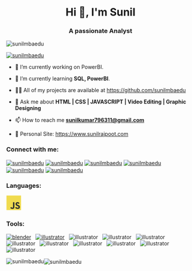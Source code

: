 <h1 align="center">Hi 👋, I'm Sunil</h1>
<h3 align="center">A passionate Analyst</h3>

<p align="left"> <img src="https://komarev.com/ghpvc/?username=sunilmbaedu&label=Profile%20views&color=0e75b6&style=flat" alt="sunilmbaedu" /> </p>
<p align="left"> <a href="https://twitter.com/sunilmbaedu" target="blank"><img src="https://img.shields.io/twitter/follow/sunilmbaedu?logo=twitter&style=for-the-badge" alt="sunilmbaedu" /></a> </p>

- 🔭 I’m currently working on PowerBI.

- 🌱 I’m currently learning **SQL, PowerBI**.

- 👨‍💻 All of my projects are available at  https://github.com/sunilmbaedu

- 💬 Ask me about **HTML | CSS | JAVASCRIPT | Video Editing | Graphic Designing**

- 📫 How to reach me **sunilkumar796311@gmail.com**

- 📄 Personal Site: https://www.sunilrajpoot.com

<h3 align="left">Connect with me:</h3>
<p align="left">
<a href="https://linkedin.com/in/sunilmbaedu" target="blank"><img align="center" src="https://raw.githubusercontent.com/rahuldkjain/github-profile-readme-generator/master/src/images/icons/Social/linked-in-alt.svg" alt="sunilmbaedu" height="30" width="40" /></a>
<a href="https://instagram.com/sunilmbaedu" target="blank"><img align="center" src="https://raw.githubusercontent.com/rahuldkjain/github-profile-readme-generator/master/src/images/icons/Social/instagram.svg" alt="sunilmbaedu" height="30" width="40" /></a>
<a href="https://twitter.com/sunilmbaedu" target="blank"><img align="center" src="https://raw.githubusercontent.com/rahuldkjain/github-profile-readme-generator/master/src/images/icons/Social/twitter.svg" alt="sunilmbaedu" height="30" width="40" /></a>
<a href="https://fb.com/sunilmbaedu" target="blank"><img align="center" src="https://raw.githubusercontent.com/rahuldkjain/github-profile-readme-generator/master/src/images/icons/Social/facebook.svg" alt="sunilmbaedu" height="30" width="40" /></a>
<a href="https://www.behance.net/sunilmbaedu" target="blank"><img align="center" src="https://raw.githubusercontent.com/rahuldkjain/github-profile-readme-generator/master/src/images/icons/Social/behance.svg" alt="sunilmbaedu" height="30" width="40" /></a>
<a href="https://www.youtube.com/c/sunilmbaedu" target="blank"><img align="center" src="https://raw.githubusercontent.com/rahuldkjain/github-profile-readme-generator/master/src/images/icons/Social/youtube.svg" alt="sunilmbaedu" height="30" width="40" /></a>
</p>

<h3 align="left">Languages:</h3>
<p align="left">
<a href="https://developer.mozilla.org/en-US/docs/Web/JavaScript" target="_blank" rel="noreferrer"> <img src="https://raw.githubusercontent.com/devicons/devicon/master/icons/javascript/javascript-original.svg" alt="javascript" width="40" height="40"/></a>
</p>

<h3 align="left">Tools:</h3>
<p align="left"> <a href="https://www.blender.org/" target="_blank" rel="noreferrer"> <img src="https://download.blender.org/branding/community/blender_community_badge_white.svg" alt="blender" width="40" height="40"/></a>&nbsp;&nbsp;
<a href="https://www.adobe.com/in/products/illustrator.html" target="_blank" rel="noreferrer"> <img src="https://www.vectorlogo.zone/logos/adobe_illustrator/adobe_illustrator-icon.svg" alt="illustrator" width="40" height="40"/></a>&nbsp;&nbsp;
<img src="https://github.com/sunilmbaedu/sunilmbaedu/assets/154014386/77bb441f-14ff-4be1-84ce-a87895896425" alt="illustrator" width="40" height="40"/></a>&nbsp;&nbsp;
<img src="https://github.com/sunilmbaedu/sunilmbaedu/assets/154014386/d88b11b7-d154-4f99-9b47-907bef2ea393" alt="illustrator" width="40" height="40"/></a>&nbsp;&nbsp;
<img src="https://github.com/sunilmbaedu/sunilmbaedu/assets/154014386/28f4adc5-ff5f-4602-8918-b01e0a6eaf47" alt="illustrator" width="40" height="40"/></a>&nbsp;&nbsp;
<img src="https://github.com/sunilmbaedu/sunilmbaedu/assets/154014386/af9700c1-913c-41f0-8f5c-cad385ef8eb8" alt="illustrator" width="40" height="40"/></a>&nbsp;&nbsp;
<img src="https://github.com/sunilmbaedu/sunilmbaedu/assets/154014386/4ab99913-1e49-4157-9db1-4d3cdbed7258" alt="illustrator" width="40" height="40"/></a>&nbsp;&nbsp;
<img src="https://github.com/sunilmbaedu/sunilmbaedu/assets/154014386/df555899-1cf1-4823-b4a7-ac5462358a9a" alt="illustrator" width="40" height="40"/></a>&nbsp;&nbsp;
<img src="https://github.com/sunilmbaedu/sunilmbaedu/assets/154014386/9177309c-4eae-4555-8ba7-2ef6e10751a7" alt="illustrator" width="40" height="40"/></a>&nbsp;&nbsp;
<img src="https://github.com/sunilmbaedu/sunilmbaedu/assets/154014386/97670ff4-b263-40cb-a7b5-776d60743787" alt="illustrator" width="40" height="40"/></a>&nbsp;&nbsp;
<img src="https://github.com/sunilmbaedu/sunilmbaedu/assets/154014386/f08c71a3-1c7e-4899-a087-5f73dccb75b4" alt="illustrator" width="40" height="40"/></a>&nbsp;&nbsp;

</p>


<p><img align="left" src="https://github-readme-stats.vercel.app/api/top-langs?username=sunilmbaedu&show_icons=true&locale=en&layout=compact" alt="sunilmbaedu" /></p>
<p><img align="center" src="https://github-readme-streak-stats.herokuapp.com/?user=sunilmbaedu&" alt="sunilmbaedu" /></p>
